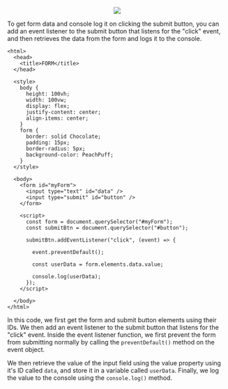 <p align="center">
<img src="https://user-images.githubusercontent.com/114053180/223191568-3135f04a-1c34-49fa-be1d-252de85dbc4f.png">
</p>
To get form data and console log it on clicking the submit button, you can add an event listener to the submit button that listens for the "click" event, and then retrieves the data from the form and logs it to the console.

```
<html>
  <head>
    <title>FORM</title>
  </head>

  <style>
    body {
      height: 100vh;
      width: 100vw;
      display: flex;
      justify-content: center;
      align-items: center;
    }
    form {
      border: solid Chocolate;
      padding: 15px;
      border-radius: 5px;
      background-color: PeachPuff;
    }
  </style>

  <body>
    <form id="myForm">
      <input type="text" id="data" />
      <input type="submit" id="button" />
    </form>

    <script>
      const form = document.querySelector("#myForm");
      const submitBtn = document.querySelector("#button");

      submitBtn.addEventListener("click", (event) => {

        event.preventDefault();

        const userData = form.elements.data.value;

        console.log(userData);
      });
    </script>

  </body>
</html>
```

In this code, we first get the form and submit button elements using their IDs. We then add an event listener to the submit button that listens for the "click" event. Inside the event listener function, we first prevent the form from submitting normally by calling the `preventDefault()` method on the event object.

We then retrieve the value of the input field using the value property using it's ID called `data`, and store it in a variable called `userData`. Finally, we log the value to the console using the `console.log()` method.
